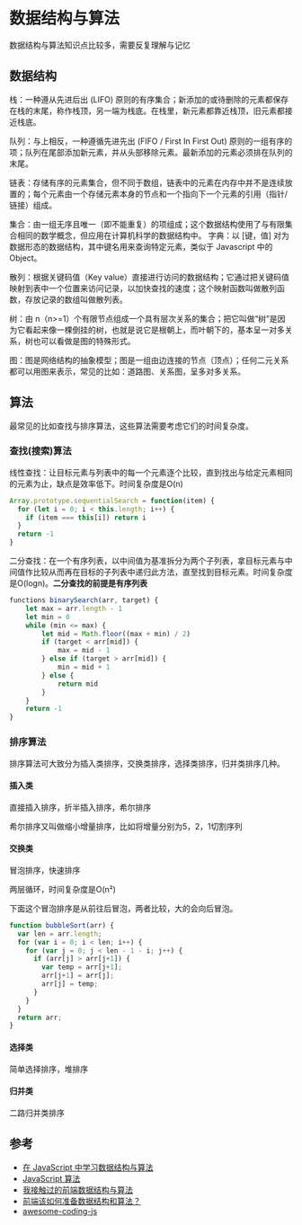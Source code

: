 # 数据结构与算法

数据结构与算法知识点比较多，需要反复理解与记忆

## 数据结构

栈：一种遵从先进后出 (LIFO) 原则的有序集合；新添加的或待删除的元素都保存在栈的末尾，称作栈顶，另一端为栈底。在栈里，新元素都靠近栈顶，旧元素都接近栈底。

队列：与上相反，一种遵循先进先出 (FIFO / First In First Out) 原则的一组有序的项；队列在尾部添加新元素，并从头部移除元素。最新添加的元素必须排在队列的末尾。

链表：存储有序的元素集合，但不同于数组，链表中的元素在内存中并不是连续放置的；每个元素由一个存储元素本身的节点和一个指向下一个元素的引用（指针/链接）组成。

集合：由一组无序且唯一（即不能重复）的项组成；这个数据结构使用了与有限集合相同的数学概念，但应用在计算机科学的数据结构中。
字典：以 [键，值] 对为数据形态的数据结构，其中键名用来查询特定元素，类似于 Javascript 中的Object。

散列：根据关键码值（Key value）直接进行访问的数据结构；它通过把关键码值映射到表中一个位置来访问记录，以加快查找的速度；这个映射函数叫做散列函数，存放记录的数组叫做散列表。

树：由 n（n>=1）个有限节点组成一个具有层次关系的集合；把它叫做“树”是因为它看起来像一棵倒挂的树，也就是说它是根朝上，而叶朝下的，基本呈一对多关系，树也可以看做是图的特殊形式。

图：图是网络结构的抽象模型；图是一组由边连接的节点（顶点）；任何二元关系都可以用图来表示，常见的比如：道路图、关系图，呈多对多关系。

## 算法

最常见的比如查找与排序算法，这些算法需要考虑它们的时间复杂度。

### 查找(搜索)算法

线性查找：让目标元素与列表中的每一个元素逐个比较，直到找出与给定元素相同的元素为止，缺点是效率低下。时间复杂度是O(n)

```js
Array.prototype.sequentialSearch = function(item) {
  for (let i = 0; i < this.length; i++) {
    if (item === this[i]) return i
  }
  return -1
}
```

二分查找：在一个有序列表，以中间值为基准拆分为两个子列表，拿目标元素与中间值作比较从而再在目标的子列表中递归此方法，直至找到目标元素。时间复杂度是O(logn)。**二分查找的前提是有序列表**

```js
functions binarySearch(arr, target) {
	let max = arr.length - 1
	let min = 0
	while (min <= max) {
		let mid = Math.floor((max + min) / 2)
		if (target < arr[mid]) {
			max = mid - 1
		} else if (target > arr[mid]) {
			min = mid + 1
		} else {
			return mid
		}
	}
	return -1
}
```

### 排序算法

排序算法可大致分为插入类排序，交换类排序，选择类排序，归并类排序几种。

#### 插入类

直接插入排序，折半插入排序，希尔排序

希尔排序又叫做缩小增量排序，比如将增量分别为5，2，1切割序列

#### 交换类

冒泡排序，快速排序

两层循环，时间复杂度是O(n²)

下面这个冒泡排序是从前往后冒泡，两者比较，大的会向后冒泡。

```js
function bubbleSort(arr) {
  var len = arr.length;
  for (var i = 0; i < len; i++) {
    for (var j = 0; j < len - 1 - i; j++) {
      if (arr[j] > arr[j+1]) {
        var temp = arr[j+1];
        arr[j+1] = arr[j];
        arr[j] = temp;
      }
    }
  }
  return arr;
}
```

#### 选择类

简单选择排序，堆排序

#### 归并类

二路归并类排序

## 参考

- [在 JavaScript 中学习数据结构与算法](https://juejin.im/post/594dfe795188250d725a220a)
- [JavaScript 算法](https://juejin.im/post/5c9a1d58e51d4559bb5c6694)
- [我接触过的前端数据结构与算法](https://juejin.im/post/5958bac35188250d892f5c91)
- [前端该如何准备数据结构和算法？](https://juejin.im/post/5d5b307b5188253da24d3cd1)
- [awesome-coding-js](http://www.conardli.top/docs/dataStructure/)
